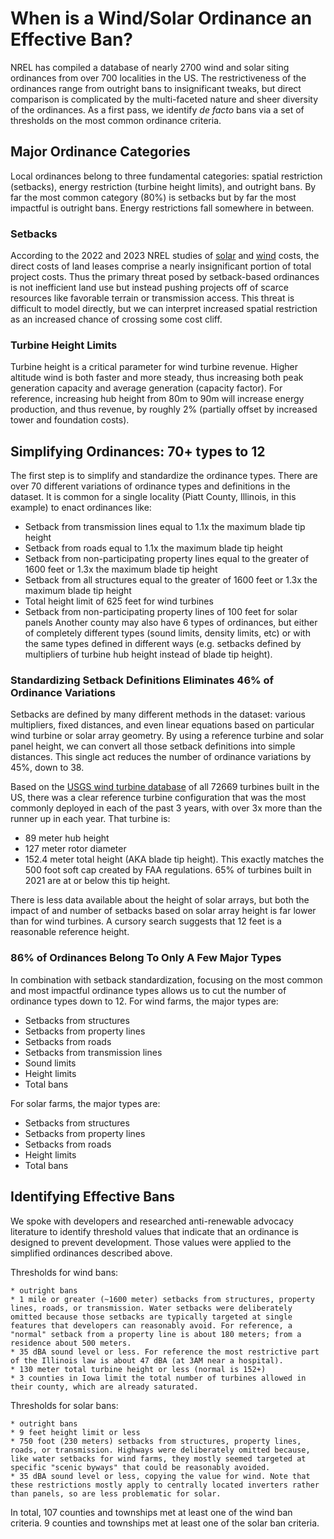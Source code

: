 # When is a Wind/Solar Ordinance an Effective Ban?

NREL has compiled a database of nearly 2700 wind and solar siting ordinances from over 700 localities in the US. The restrictiveness of the ordinances range from outright bans to insignificant tweaks, but direct comparison is complicated by the multi-faceted nature and sheer diversity of the ordinances. As a first pass, we identify *de facto* bans via a set of thresholds on the most common ordinance criteria.

## Major Ordinance Categories

Local ordinances belong to three fundamental categories: spatial restriction (setbacks), energy restriction (turbine height limits), and outright bans. By far the most common category (80%) is setbacks but by far the most impactful is outright bans. Energy restrictions fall somewhere in between.

### Setbacks

According to the 2022 and 2023 NREL studies of [solar](https://www.nrel.gov/docs/fy22osti/83586.pdf) and [wind](https://www.nrel.gov/docs/fy23osti/84774.pdf) costs, the direct costs of land leases comprise a nearly insignificant portion of total project costs. Thus the primary threat posed by setback-based ordinances is not inefficient land use but instead pushing projects off of scarce resources like favorable terrain or transmission access. This threat is difficult to model directly, but we can interpret increased spatial restriction as an increased chance of crossing some cost cliff.

### Turbine Height Limits

Turbine height is a critical parameter for wind turbine revenue. Higher altitude wind is both faster and more steady, thus increasing both peak generation capacity and average generation (capacity factor). For reference, increasing hub height from 80m to 90m will increase energy production, and thus revenue, by roughly 2% (partially offset by increased tower and foundation costs).

## Simplifying Ordinances: 70+ types to 12

The first step is to simplify and standardize the ordinance types. There are over 70 different variations of ordinance types and definitions in the dataset. It is common for a single locality (Piatt County, Illinois, in this example) to enact ordinances like:

* Setback from transmission lines equal to 1.1x the maximum blade tip height
* Setback from roads equal to 1.1x the maximum blade tip height
* Setback from non-participating property lines equal to the greater of 1600 feet or 1.3x the maximum blade tip height
* Setback from all structures equal to the greater of 1600 feet or 1.3x the maximum blade tip height
* Total height limit of 625 feet for wind turbines
* Setback from non-participating property lines of 100 feet for solar panels
Another county may also have 6 types of ordinances, but either of completely different types (sound limits, density limits, etc) or with the same types defined in different ways (e.g. setbacks defined by multipliers of turbine hub height instead of blade tip height).

### Standardizing Setback Definitions Eliminates 46% of Ordinance Variations

Setbacks are defined by many different methods in the dataset: various multipliers, fixed distances, and even linear equations based on particular wind turbine or solar array geometry. By using a reference turbine and solar panel height, we can convert all those setback definitions into simple distances. This single act reduces the number of ordinance variations by 45%, down to 38.

Based on the [USGS wind turbine database](https://eerscmap.usgs.gov/uswtdb/data/) of all 72669 turbines built in the US, there was a clear reference turbine configuration that was the most commonly deployed in each of the past 3 years, with over 3x more than the runner up in each year. That turbine is:

* 89 meter hub height
* 127 meter rotor diameter
* 152.4 meter total height (AKA blade tip height). This exactly matches the 500 foot soft cap created by FAA regulations. 65% of turbines built in 2021 are at or below this tip height.

There is less data available about the height of solar arrays, but both the impact of and number of setbacks based on solar array height is far lower than for wind turbines. A cursory search suggests that 12 feet is a reasonable reference height.

### 86% of Ordinances Belong To Only A Few Major Types

In combination with setback standardization, focusing on the most common and most impactful ordinance types allows us to cut the number of ordinance types down to 12.
For wind farms, the major types are:

* Setbacks from structures
* Setbacks from property lines
* Setbacks from roads
* Setbacks from transmission lines
* Sound limits
* Height limits
* Total bans

For solar farms, the major types are:

* Setbacks from structures
* Setbacks from property lines
* Setbacks from roads
* Height limits
* Total bans

## Identifying Effective Bans

We spoke with developers and researched anti-renewable advocacy literature to identify threshold values that indicate that an ordinance is designed to prevent development. Those values were applied to the simplified ordinances described above.

Thresholds for wind bans:

    * outright bans
    * 1 mile or greater (~1600 meter) setbacks from structures, property lines, roads, or transmission. Water setbacks were deliberately omitted because those setbacks are typically targeted at single features that developers can reasonably avoid. For reference, a "normal" setback from a property line is about 180 meters; from a residence about 500 meters.
    * 35 dBA sound level or less. For reference the most restrictive part of the Illinois law is about 47 dBA (at 3AM near a hospital).
    * 130 meter total turbine height or less (normal is 152+)
    * 3 counties in Iowa limit the total number of turbines allowed in their county, which are already saturated.

Thresholds for solar bans:

    * outright bans
    * 9 feet height limit or less
    * 750 foot (230 meters) setbacks from structures, property lines, roads, or transmission. Highways were deliberately omitted because, like water setbacks for wind farms, they mostly seemed targeted at specific "scenic byways" that could be reasonably avoided.
    * 35 dBA sound level or less, copying the value for wind. Note that these restrictions mostly apply to centrally located inverters rather than panels, so are less problematic for solar.

In total, 107 counties and townships met at least one of the wind ban criteria. 9 counties and townships met at least one of the solar ban criteria.
